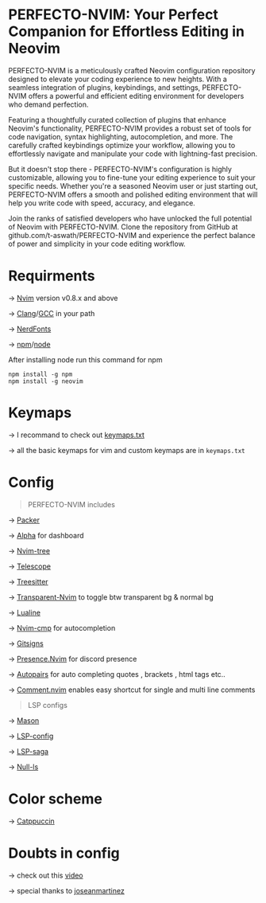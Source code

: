 # PERFECTO-NVIM: Your Perfect Companion for Effortless Editing in Neovim

PERFECTO-NVIM is a meticulously crafted Neovim configuration repository designed to elevate your coding experience to new heights. With a seamless integration of plugins, keybindings, and settings, PERFECTO-NVIM offers a powerful and efficient editing environment for developers who demand perfection.

Featuring a thoughtfully curated collection of plugins that enhance Neovim's functionality, PERFECTO-NVIM provides a robust set of tools for code navigation, syntax highlighting, autocompletion, and more. The carefully crafted keybindings optimize your workflow, allowing you to effortlessly navigate and manipulate your code with lightning-fast precision.

But it doesn't stop there - PERFECTO-NVIM's configuration is highly customizable, allowing you to fine-tune your editing experience to suit your specific needs. Whether you're a seasoned Neovim user or just starting out, PERFECTO-NVIM offers a smooth and polished editing environment that will help you write code with speed, accuracy, and elegance.

Join the ranks of satisfied developers who have unlocked the full potential of Neovim with PERFECTO-NVIM. Clone the repository from GitHub at github.com/t-aswath/PERFECTO-NVIM and experience the perfect balance of power and simplicity in your code editing workflow.  

# Requirments

-> [Nvim](https://github.com/neovim/neovim/wiki/Installing-Neovim) version v0.8.x and above

-> [Clang](https://clang.llvm.org)/[GCC](https://gcc.gnu.org) in your path

-> [NerdFonts](https://www.nerdfonts.com)

-> [npm](https://nodejs.org/en)/[node](https://nodejs.org/en)

After installing node run this command for npm
```
npm install -g npm
npm install -g neovim
```


# Keymaps

-> I recommand to check out [keymaps.txt](https://github.com/t-aswath/PERFECTO-NVIM/blob/main/keymaps.txt)

-> all the basic keymaps for vim and custom keymaps are in `keymaps.txt`

# Config

>PERFECTO-NVIM includes

-> [Packer](https://github.com/wbthomason/packer.nvim)

-> [Alpha](https://github.com/goolord/alpha-nvim) for dashboard

-> [Nvim-tree](https://github.com/nvim-tree/nvim-tree.lua)

-> [Telescope](https://github.com/nvim-telescope/telescope.nvim)

-> [Treesitter](https://github.com/nvim-treesitter/nvim-treesitter)

-> [Transparent-Nvim](https://github.com/xiyaowong/transparent.nvim) to toggle btw transparent bg & normal bg

-> [Lualine](https://github.com/xiyaowong/transparent.nvim)

-> [Nvim-cmp](http://neovimcraft.com/plugin/hrsh7th/nvim-cmp/index.html) for autocompletion

-> [Gitsigns](https://github.com/lewis6991/gitsigns.nvim)

-> [Presence.Nvim](https://github.com/andweeb/presence.nvim) for discord presence

-> [Autopairs](http://neovimcraft.com/plugin/hrsh7th/nvim-cmp/index.html) for auto completing quotes , brackets , html tags etc..

-> [Comment.nvim](https://github.com/numToStr/Comment.nvim) enables easy shortcut for single and multi line comments

>LSP configs

-> [Mason](https://github.com/williamboman/mason.nvim)

-> [LSP-config](https://github.com/williamboman/mason.nvim)

-> [LSP-saga](https://github.com/nvimdev/lspsaga.nvim)

-> [Null-ls](https://github.com/jose-elias-alvarez/null-ls.nvim)

# Color scheme

-> [Catppuccin](https://github.com/catppuccin/nvim)


# Doubts in config

-> check out this [video](https://youtu.be/vdn_pKJUda8)
 
-> special thanks to [joseanmartinez](https://www.youtube.com/@joseanmartinez) 
